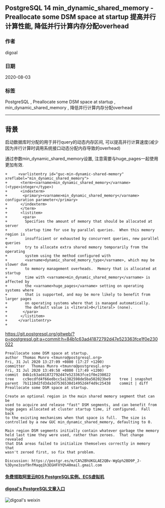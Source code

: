 ## PostgreSQL 14 min_dynamic_shared_memory - Preallocate some DSM space at startup 提高并行计算性能, 降低并行计算内存分配overhead        
          
### 作者          
digoal          
          
### 日期          
2020-08-03          
          
### 标签          
PostgreSQL , Preallocate some DSM space at startup , min_dynamic_shared_memory , 降低并行计算内存分配overhead              
          
----          
          
## 背景          
启动数据库时分配的用于并行query的动态内存区间, 可以提高并行计算速度(减少因为并行计算时调用系统接口动态分配内存导致的overhead)      
      
通过参数min_dynamic_shared_memory设置, 注意需要与huge_pages一起使用更加有效.       
      
```      
+     <varlistentry id="guc-min-dynamic-shared-memory" xreflabel="min_dynamic_shared_memory">      
+      <term><varname>min_dynamic_shared_memory</varname> (<type>integer</type>)      
+      <indexterm>      
+       <primary><varname>min_dynamic_shared_memory</varname> configuration parameter</primary>      
+      </indexterm>      
+      </term>      
+      <listitem>      
+       <para>      
+        Specifies the amount of memory that should be allocated at server      
+        startup time for use by parallel queries.  When this memory region is      
+        insufficient or exhausted by concurrent queries, new parallel queries      
+        try to allocate extra shared memory temporarily from the operating      
+        system using the method configured with      
+        <varname>dynamic_shared_memory_type</varname>, which may be slower due      
+        to memory management overheads.  Memory that is allocated at startup      
+        time with <varname>min_dynamic_shared_memory</varname> is affected by      
+        the <varname>huge_pages</varname> setting on operating systems where      
+        that is supported, and may be more likely to benefit from larger pages      
+        on operating systems where that is managed automatically.      
+        The default value is <literal>0</literal> (none).      
+       </para>      
+      </listitem>      
+     </varlistentry>      
+      
```      
      
https://git.postgresql.org/gitweb/?p=postgresql.git;a=commit;h=84b1c63ad41872792d47e523363fce1f0e230022      
        
```      
Preallocate some DSM space at startup.      
author	Thomas Munro <tmunro@postgresql.org>	      
Fri, 31 Jul 2020 13:27:09 +0800 (17:27 +1200)      
committer	Thomas Munro <tmunro@postgresql.org>	      
Fri, 31 Jul 2020 13:49:58 +0800 (17:49 +1200)      
commit	84b1c63ad41872792d47e523363fce1f0e230022      
tree	cc9ecdfd4f66edbcc5a1382598de5ba502023be9	tree | snapshot      
parent	7b1110d2fd3da3d7536530d14952d4f4d9c25438	commit | diff      
Preallocate some DSM space at startup.      
      
Create an optional region in the main shared memory segment that can be      
used to acquire and release "fast" DSM segments, and can benefit from      
huge pages allocated at cluster startup time, if configured.  Fall back      
to the existing mechanisms when that space is full.  The size is      
controlled by a new GUC min_dynamic_shared_memory, defaulting to 0.      
      
Main region DSM segments initially contain whatever garbage the memory      
held last time they were used, rather than zeroes.  That change revealed      
that DSA areas failed to initialize themselves correctly in memory that      
wasn't zeroed first, so fix that problem.      
      
Discussion: https://postgr.es/m/CA%2BhUKGLAE2QBv-WgGp%2BD9P_J-%3Dyne3zof9nfMaqq1h3EGHFXYQ%40mail.gmail.com      
```      
      
  
#### [免费领取阿里云RDS PostgreSQL实例、ECS虚拟机](https://www.aliyun.com/database/postgresqlactivity "57258f76c37864c6e6d23383d05714ea")
  
  
#### [digoal's PostgreSQL文章入口](https://github.com/digoal/blog/blob/master/README.md "22709685feb7cab07d30f30387f0a9ae")
  
  
![digoal's weixin](../pic/digoal_weixin.jpg "f7ad92eeba24523fd47a6e1a0e691b59")
  
